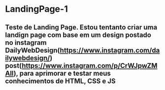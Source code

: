 # LandingPage-1
## Teste de Landing Page. Estou tentanto criar uma landign page com base em um design postado no instagram DailyWebDesign(https://www.instagram.com/dailywebdesign/) post(https://www.instagram.com/p/CrWJpwZMAll), para aprimorar e testar meus conhecimentos de HTML, CSS e JS
